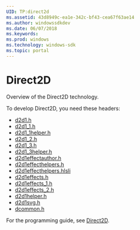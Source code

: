 ```yaml
---
UID: TP:direct2d
ms.assetid: 43d8949c-ea1e-342c-bf43-cea67f63ae14
ms.author: windowssdkdev
ms.date: 06/07/2018
ms.keywords: 
ms.prod: windows
ms.technology: windows-sdk
ms.topic: portal
---
```


# Direct2D



Overview of the Direct2D technology.

To develop Direct2D, you need these headers:

 * [d2d1.h](..\d2d1\index.md)
 * [d2d1_1.h](..\d2d1_1\index.md)
 * [d2d1_1helper.h](..\d2d1_1helper\index.md)
 * [d2d1_2.h](..\d2d1_2\index.md)
 * [d2d1_3.h](..\d2d1_3\index.md)
 * [d2d1_3helper.h](..\d2d1_3helper\index.md)
 * [d2d1effectauthor.h](..\d2d1effectauthor\index.md)
 * [d2d1effecthelpers.h](..\d2d1effecthelpers\index.md)
 * [d2d1effecthelpers.hlsli](..\d2d1effecthelpers\index.md)
 * [d2d1effects.h](..\d2d1effects\index.md)
 * [d2d1effects_1.h](..\d2d1effects_1\index.md)
 * [d2d1effects_2.h](..\d2d1effects_2\index.md)
 * [d2d1helper.h](..\d2d1helper\index.md)
 * [d2d1svg.h](..\d2d1svg\index.md)
 * [dcommon.h](..\dcommon\index.md)

For the programming guide, see [Direct2D](/windows/desktop/direct2d).
